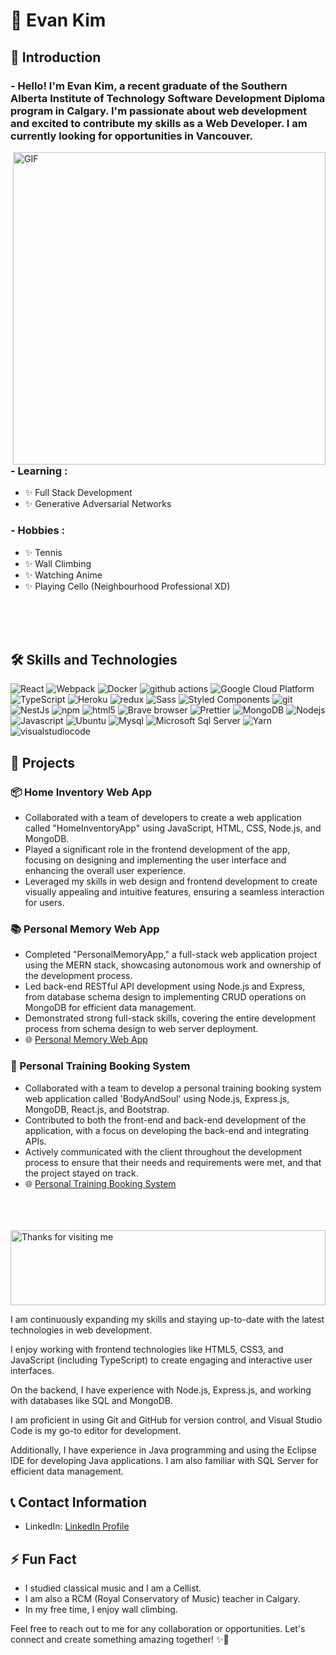 # 👋 Evan Kim

## 🌟 Introduction

### - Hello! I'm Evan Kim, a recent graduate of the Southern Alberta Institute of Technology Software Development Diploma program in Calgary. I'm passionate about web development and excited to contribute my skills as a Web Developer. I am currently looking for opportunities in Vancouver. 

<img hight="400" width="500" alt="GIF" align="right" src="https://github.com/Xx-Ashutosh-xX/Xx-Ashutosh-xX/blob/master/assets/1936.gif">

### - Learning :
- ✨ Full Stack Development
- ✨ Generative Adversarial Networks

### - Hobbies : 
- ✨ Tennis
- ✨ Wall Climbing
- ✨ Watching Anime
- ✨ Playing Cello (Neighbourhood Professional XD)

</br>
</br>
</br>

## 🛠️ Skills and Technologies

<p>
  <img alt="React" src="https://img.shields.io/badge/-React-45b8d8?style=flat-square&logo=react&logoColor=white" />
  <img alt="Webpack" src="https://img.shields.io/badge/-Webpack-8DD6F9?style=flat-square&logo=webpack&logoColor=white" /> 
  <img alt="Docker" src="https://img.shields.io/badge/-Docker-46a2f1?style=flat-square&logo=docker&logoColor=white" />
  <img alt="github actions" src="https://img.shields.io/badge/-Github_Actions-2088FF?style=flat-square&logo=github-actions&logoColor=white" />
  <img alt="Google Cloud Platform" src="https://img.shields.io/badge/-Google_Cloud_Platform-1a73e8?style=flat-square&logo=google-cloud&logoColor=white" />
  <img alt="TypeScript" src="https://img.shields.io/badge/-TypeScript-007ACC?style=flat-square&logo=typescript&logoColor=white" />
  <img alt="Heroku" src="https://img.shields.io/badge/-Heroku-430098?style=flat-square&logo=heroku&logoColor=white" />
  <img alt="redux" src="https://img.shields.io/badge/-Redux-764ABC?style=flat-square&logo=redux&logoColor=white" />
  <img alt="Sass" src="https://img.shields.io/badge/-Sass-CC6699?style=flat-square&logo=sass&logoColor=white" />
  <img alt="Styled Components" src="https://img.shields.io/badge/-Styled_Components-db7092?style=flat-square&logo=styled-components&logoColor=white" />
  <img alt="git" src="https://img.shields.io/badge/-Git-F05032?style=flat-square&logo=git&logoColor=white" />
  <img alt="NestJs" src="https://img.shields.io/badge/-NestJs-ea2845?style=flat-square&logo=nestjs&logoColor=white" />
  <img alt="npm" src="https://img.shields.io/badge/-NPM-CB3837?style=flat-square&logo=npm&logoColor=white" />
  <img alt="html5" src="https://img.shields.io/badge/-HTML5-E34F26?style=flat-square&logo=html5&logoColor=white" />
  <img alt="Brave browser" src="https://img.shields.io/badge/-Brave_Browser-FB542B?style=flat-square&logo=brave&logoColor=white" />
  <img alt="Prettier" src="https://img.shields.io/badge/-Prettier-F7B93E?style=flat-square&logo=prettier&logoColor=white" />
  <img alt="MongoDB" src="https://img.shields.io/badge/-MongoDB-13aa52?style=flat-square&logo=mongodb&logoColor=white" />
  <img alt="Nodejs" src="https://img.shields.io/badge/-Nodejs-43853d?style=flat-square&logo=Node.js&logoColor=white" />
  <img alt="Javascript" src="https://img.shields.io/badge/-Javascript-F7DF1E?style=flat-square&logo=javascript&logoColor=white" />
   <img alt="Ubuntu" src="https://img.shields.io/badge/-Ubuntu-E95420?style=flat-square&logo=ubuntu&logoColor=white" />
  <img alt="Mysql" src="https://img.shields.io/badge/-Mysql-4479A1?style=flat-square&logo=mysql&logoColor=white" />
  <img alt="Microsoft Sql Server" src="https://img.shields.io/badge/-Microsoft_Sql_Server-CC2927?style=flat-square&logo=microsoftsqlserver&logoColor=white" />
   <img alt="Yarn" src="https://img.shields.io/badge/-Yarn-2C8EBB?style=flat-square&logo=yarn&logoColor=white" />
   <img alt="visualstudiocode" src="https://img.shields.io/badge/-Visual_Studio_Code-007ACC?style=flat-square&logo=visualstudiocode&logoColor=white" />




</p>

## 🚀 Projects

### 📦 Home Inventory Web App

- Collaborated with a team of developers to create a web application called "HomeInventoryApp" using JavaScript, HTML, CSS, Node.js, and MongoDB.
- Played a significant role in the frontend development of the app, focusing on designing and implementing the user interface and enhancing the overall user experience.
- Leveraged my skills in web design and frontend development to create visually appealing and intuitive features, ensuring a seamless interaction for users.

### 📚 Personal Memory Web App

- Completed "PersonalMemoryApp," a full-stack web application project using the MERN stack, showcasing autonomous work and ownership of the development process.
- Led back-end RESTful API development using Node.js and Express, from database schema design to implementing CRUD operations on MongoDB for efficient data management.
- Demonstrated strong full-stack skills, covering the entire development process from schema design to web server deployment.
- 🌐 [Personal Memory Web App](https://mern-third-frontend.web.app/)

### 💪 Personal Training Booking System

- Collaborated with a team to develop a personal training booking system web application called 'BodyAndSoul' using Node.js, Express.js, MongoDB, React.js, and Bootstrap.
- Contributed to both the front-end and back-end development of the application, with a focus on developing the back-end and integrating APIs.
- Actively communicated with the client throughout the development process to ensure that their needs and requirements were met, and that the project stayed on track.
- 🌐 [Personal Training Booking System](https://bodyandsoul.herokuapp.com/)

</br>
</br>
</br>
<img height="120" alt="Thanks for visiting me" width="100%" src="https://raw.githubusercontent.com/BrunnerLivio/brunnerlivio/master/images/marquee.svg" />
</br>

  <p>I am continuously expanding my skills and staying up-to-date with the latest technologies in web development.</p> 
  <p>I enjoy working with frontend technologies like HTML5, CSS3, and JavaScript (including TypeScript) to create engaging and interactive user interfaces.</p> 
  <p>On the backend, I have experience with Node.js, Express.js, and working with databases like SQL and MongoDB. </p> 
  <p>I am proficient in using Git and GitHub for version control, and Visual Studio Code is my go-to editor for development. </p> 
  <p>Additionally, I have experience in Java programming and using the Eclipse IDE for developing Java applications. I am also familiar with SQL Server for efficient data management.</p>

## 📞 Contact Information

- LinkedIn: [LinkedIn Profile](https://www.linkedin.com/in/evan977512/)

## ⚡ Fun Fact

- I studied classical music and I am a Cellist.
- I am also a RCM (Royal Conservatory of Music) teacher in Calgary.
- In my free time, I enjoy wall climbing.

Feel free to reach out to me for any collaboration or opportunities. Let's connect and create something amazing together! ✨🚀
